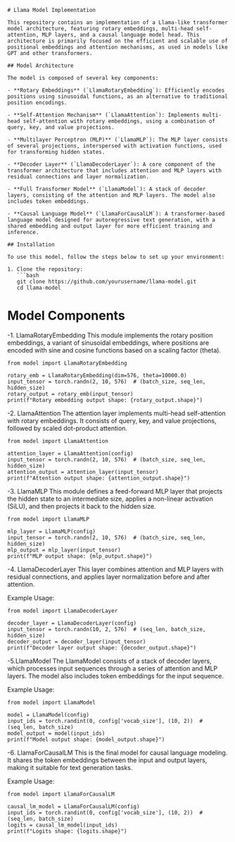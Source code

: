 ```
# Llama Model Implementation

This repository contains an implementation of a Llama-like transformer model architecture, featuring rotary embeddings, multi-head self-attention, MLP layers, and a causal language model head. This architecture is primarily focused on the efficient and scalable use of positional embeddings and attention mechanisms, as used in models like GPT and other transformers.

## Model Architecture

The model is composed of several key components:

- **Rotary Embeddings** (`LlamaRotaryEmbedding`): Efficiently encodes positions using sinusoidal functions, as an alternative to traditional position encodings.
  
- **Self-Attention Mechanism** (`LlamaAttention`): Implements multi-head self-attention with rotary embeddings, using a combination of query, key, and value projections.
  
- **Multilayer Perceptron (MLP)** (`LlamaMLP`): The MLP layer consists of several projections, interspersed with activation functions, used for transforming hidden states.
  
- **Decoder Layer** (`LlamaDecoderLayer`): A core component of the transformer architecture that includes attention and MLP layers with residual connections and layer normalization.

- **Full Transformer Model** (`LlamaModel`): A stack of decoder layers, consisting of the attention and MLP layers. The model also includes token embeddings.

- **Causal Language Model** (`LlamaForCausalLM`): A transformer-based language model designed for autoregressive text generation, with a shared embedding and output layer for more efficient training and inference.

## Installation

To use this model, follow the steps below to set up your environment:

1. Clone the repository:
   ```bash
   git clone https://github.com/yourusername/llama-model.git
   cd llama-model
```

# Model Components
-1. LlamaRotaryEmbedding
This module implements the rotary position embeddings, a variant of sinusoidal embeddings, where positions are encoded with sine and cosine functions based on a scaling factor (theta).
```
from model import LlamaRotaryEmbedding

rotary_emb = LlamaRotaryEmbedding(dim=576, theta=10000.0)
input_tensor = torch.randn(2, 10, 576)  # (batch_size, seq_len, hidden_size)
rotary_output = rotary_emb(input_tensor)
print(f"Rotary embedding output shape: {rotary_output.shape}")
```
-2. LlamaAttention
The attention layer implements multi-head self-attention with rotary embeddings. It consists of query, key, and value projections, followed by scaled dot-product attention.
```
from model import LlamaAttention

attention_layer = LlamaAttention(config)
input_tensor = torch.randn(2, 10, 576)  # (batch_size, seq_len, hidden_size)
attention_output = attention_layer(input_tensor)
print(f"Attention output shape: {attention_output.shape}")
```
-3. LlamaMLP
This module defines a feed-forward MLP layer that projects the hidden state to an intermediate size, applies a non-linear activation (SiLU), and then projects it back to the hidden size.
```
from model import LlamaMLP

mlp_layer = LlamaMLP(config)
input_tensor = torch.randn(2, 10, 576)  # (batch_size, seq_len, hidden_size)
mlp_output = mlp_layer(input_tensor)
print(f"MLP output shape: {mlp_output.shape}")

```
-4. LlamaDecoderLayer
This layer combines attention and MLP layers with residual connections, and applies layer normalization before and after attention.

Example Usage:
```
from model import LlamaDecoderLayer

decoder_layer = LlamaDecoderLayer(config)
input_tensor = torch.randn(10, 2, 576)  # (seq_len, batch_size, hidden_size)
decoder_output = decoder_layer(input_tensor)
print(f"Decoder layer output shape: {decoder_output.shape}")

```
-5.LlamaModel
The LlamaModel consists of a stack of decoder layers, which processes input sequences through a series of attention and MLP layers. The model also includes token embeddings for the input sequence.

Example Usage:
```
from model import LlamaModel

model = LlamaModel(config)
input_ids = torch.randint(0, config['vocab_size'], (10, 2))  # (seq_len, batch_size)
model_output = model(input_ids)
print(f"Model output shape: {model_output.shape}")

```
-6. LlamaForCausalLM
This is the final model for causal language modeling. It shares the token embeddings between the input and output layers, making it suitable for text generation tasks.

Example Usage:
```
from model import LlamaForCausalLM

causal_lm_model = LlamaForCausalLM(config)
input_ids = torch.randint(0, config['vocab_size'], (10, 2))  # (seq_len, batch_size)
logits = causal_lm_model(input_ids)
print(f"Logits shape: {logits.shape}")
```

